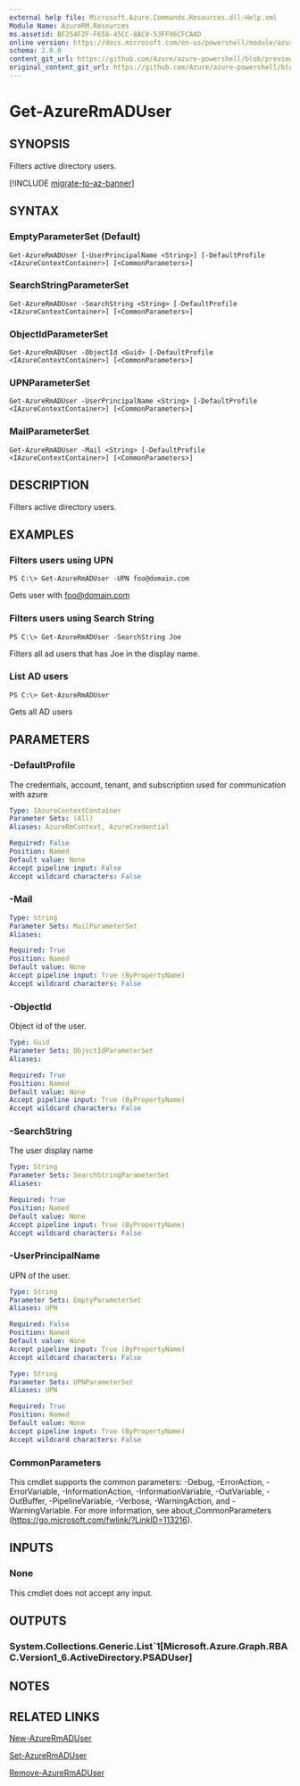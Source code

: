 ```yaml
---
external help file: Microsoft.Azure.Commands.Resources.dll-Help.xml
Module Name: AzureRM.Resources
ms.assetid: BF254F2F-F658-45CC-8AC8-53FF96CFCAAD
online version: https://docs.microsoft.com/en-us/powershell/module/azurerm.resources/get-azurermaduser
schema: 2.0.0
content_git_url: https://github.com/Azure/azure-powershell/blob/preview/src/ResourceManager/Resources/Commands.Resources/help/Get-AzureRmADUser.md
original_content_git_url: https://github.com/Azure/azure-powershell/blob/preview/src/ResourceManager/Resources/Commands.Resources/help/Get-AzureRmADUser.md
---
```


# Get-AzureRmADUser

## SYNOPSIS
Filters active directory users.

[!INCLUDE [migrate-to-az-banner](../../includes/migrate-to-az-banner.md)]

## SYNTAX

### EmptyParameterSet (Default)
```
Get-AzureRmADUser [-UserPrincipalName <String>] [-DefaultProfile <IAzureContextContainer>] [<CommonParameters>]
```

### SearchStringParameterSet
```
Get-AzureRmADUser -SearchString <String> [-DefaultProfile <IAzureContextContainer>] [<CommonParameters>]
```

### ObjectIdParameterSet
```
Get-AzureRmADUser -ObjectId <Guid> [-DefaultProfile <IAzureContextContainer>] [<CommonParameters>]
```

### UPNParameterSet
```
Get-AzureRmADUser -UserPrincipalName <String> [-DefaultProfile <IAzureContextContainer>] [<CommonParameters>]
```

### MailParameterSet
```
Get-AzureRmADUser -Mail <String> [-DefaultProfile <IAzureContextContainer>] [<CommonParameters>]
```

## DESCRIPTION
Filters active directory users.

## EXAMPLES

### Filters users using UPN
```
PS C:\> Get-AzureRmADUser -UPN foo@domain.com
```

Gets user with foo@domain.com

### Filters users using Search String
```
PS C:\> Get-AzureRmADUser -SearchString Joe
```

Filters all ad users that has Joe in the display name.

### List AD users
```
PS C:\> Get-AzureRmADUser
```

Gets all AD users

## PARAMETERS

### -DefaultProfile
The credentials, account, tenant, and subscription used for communication with azure

```yaml
Type: IAzureContextContainer
Parameter Sets: (All)
Aliases: AzureRmContext, AzureCredential

Required: False
Position: Named
Default value: None
Accept pipeline input: False
Accept wildcard characters: False
```

### -Mail
```yaml
Type: String
Parameter Sets: MailParameterSet
Aliases:

Required: True
Position: Named
Default value: None
Accept pipeline input: True (ByPropertyName)
Accept wildcard characters: False
```

### -ObjectId
Object id of the user.

```yaml
Type: Guid
Parameter Sets: ObjectIdParameterSet
Aliases:

Required: True
Position: Named
Default value: None
Accept pipeline input: True (ByPropertyName)
Accept wildcard characters: False
```

### -SearchString
The user display name

```yaml
Type: String
Parameter Sets: SearchStringParameterSet
Aliases:

Required: True
Position: Named
Default value: None
Accept pipeline input: True (ByPropertyName)
Accept wildcard characters: False
```

### -UserPrincipalName
UPN of the user.

```yaml
Type: String
Parameter Sets: EmptyParameterSet
Aliases: UPN

Required: False
Position: Named
Default value: None
Accept pipeline input: True (ByPropertyName)
Accept wildcard characters: False
```

```yaml
Type: String
Parameter Sets: UPNParameterSet
Aliases: UPN

Required: True
Position: Named
Default value: None
Accept pipeline input: True (ByPropertyName)
Accept wildcard characters: False
```

### CommonParameters
This cmdlet supports the common parameters: -Debug, -ErrorAction, -ErrorVariable, -InformationAction, -InformationVariable, -OutVariable, -OutBuffer, -PipelineVariable, -Verbose, -WarningAction, and -WarningVariable. For more information, see about_CommonParameters (https://go.microsoft.com/fwlink/?LinkID=113216).

## INPUTS

### None
This cmdlet does not accept any input.

## OUTPUTS

### System.Collections.Generic.List`1[Microsoft.Azure.Graph.RBAC.Version1_6.ActiveDirectory.PSADUser]

## NOTES

## RELATED LINKS

[New-AzureRmADUser](./New-AzureRmADUser.md)

[Set-AzureRmADUser](./Set-AzureRmADUser.md)

[Remove-AzureRmADUser](./Remove-AzureRmADUser.md)

